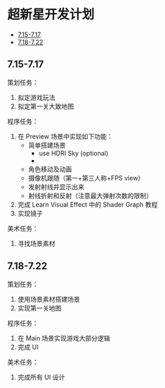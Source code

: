 # 超新星开发计划

- [7.15-7.17](#715-717)
- [7.18-7.22](#718-722)

## 7.15-7.17

策划任务：

1. 拟定游戏玩法
2. 拟定第一关大致地图

程序任务：

1. 在 Preview 场景中实现如下功能：
   - 简单搭建场景
      - use HDRI Sky (optional)
      - 
   - 角色移动及动画
   - 摄像机跟随（第一+第三人称+FPS view）
   - 发射射线并显示出来
   - 射线折射和反射（注意最大弹射次数的限制）
2. 完成 Learn Visual Effect 中的 Shader Graph 教程
3. 实现镜子

美术任务：

1. 寻找场景素材

## 7.18-7.22

策划任务：

1. 使用场景素材搭建场景
2. 实现第一关地图

程序任务：

1. 在 Main 场景实现游戏大部分逻辑
2. 完成 UI

美术任务：

1. 完成所有 UI 设计